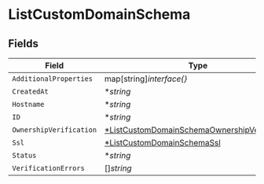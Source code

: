# ListCustomDomainSchema


## Fields

| Field                                                                                                              | Type                                                                                                               | Required                                                                                                           | Description                                                                                                        |
| ------------------------------------------------------------------------------------------------------------------ | ------------------------------------------------------------------------------------------------------------------ | ------------------------------------------------------------------------------------------------------------------ | ------------------------------------------------------------------------------------------------------------------ |
| `AdditionalProperties`                                                                                             | map[string]*interface{}*                                                                                           | :heavy_minus_sign:                                                                                                 | N/A                                                                                                                |
| `CreatedAt`                                                                                                        | **string*                                                                                                          | :heavy_minus_sign:                                                                                                 | N/A                                                                                                                |
| `Hostname`                                                                                                         | **string*                                                                                                          | :heavy_minus_sign:                                                                                                 | N/A                                                                                                                |
| `ID`                                                                                                               | **string*                                                                                                          | :heavy_minus_sign:                                                                                                 | N/A                                                                                                                |
| `OwnershipVerification`                                                                                            | [*ListCustomDomainSchemaOwnershipVerification](../../models/shared/listcustomdomainschemaownershipverification.md) | :heavy_minus_sign:                                                                                                 | N/A                                                                                                                |
| `Ssl`                                                                                                              | [*ListCustomDomainSchemaSsl](../../models/shared/listcustomdomainschemassl.md)                                     | :heavy_minus_sign:                                                                                                 | N/A                                                                                                                |
| `Status`                                                                                                           | **string*                                                                                                          | :heavy_minus_sign:                                                                                                 | N/A                                                                                                                |
| `VerificationErrors`                                                                                               | []*string*                                                                                                         | :heavy_minus_sign:                                                                                                 | N/A                                                                                                                |